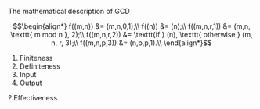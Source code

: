 The mathematical description of GCD
```math
\begin{align*}
f((m,n)) &= (m,n,0,1);\\
f((n)) &= (n);\\
f((m,n,r,1)) &= (m,n, \texttt{ m mod n }, 2);\\
f((m,n,r,2)) &= \texttt{if } (n),  \texttt{ otherwise } (m, n, r, 3);\\
f((m,n,p,3)) &= (n,p,p,1).\\
\end{align*}
```

1. Finiteness
2. Definiteness
3. Input
4. Output

? Effectiveness
